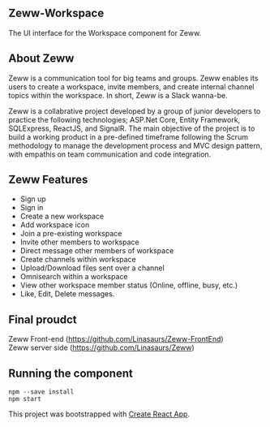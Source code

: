 ## Zeww-Workspace
The UI interface for the Workspace component for Zeww.


## About Zeww

Zeww is a communication tool for big teams and groups. Zeww enables its users to create a workspace, invite members, and create internal  channel topics within the workspace. In short, Zeww is a Slack wanna-be.

Zeww is a collabrative project developed by a group of junior developers to practice the following technologies; ASP.Net Core, Entity Framework, SQLExpress, ReactJS, and SignalR. The main objective of the project is to build a working product in a pre-defined timeframe following the Scrum methodology to manage the development process and MVC design pattern, with empathis on team communication and code integration.

## Zeww Features

- Sign up
- Sign in
- Create a new workspace
- Add workspace icon
- Join a pre-existing workspace
- Invite other members to workspace
- Direct message other members of workspace
- Create channels within workspace
- Upload/Download files sent over a channel
- Omnisearch within a workspace
- View other workspace member status (Online, offline, busy, etc.)
- Like, Edit, Delete messages.

## Final proudct
 
 Zeww Front-end (https://github.com/Linasaurs/Zeww-FrontEnd)</br>
 Zeww server side (https://github.com/Linasaurs/Zeww)

## Running the component

`npm --save install` </br>
`npm start`


This project was bootstrapped with [Create React App](https://github.com/facebook/create-react-app).
